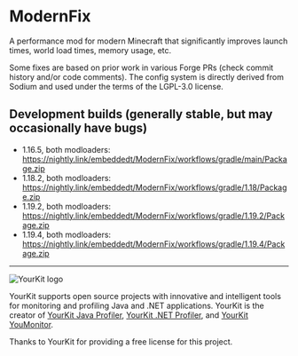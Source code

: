# ModernFix

A performance mod for modern Minecraft that significantly improves launch times, world load times, memory usage, etc.

Some fixes are based on prior work in various Forge PRs (check commit history and/or code comments). The config system
is directly derived from Sodium and used under the terms of the LGPL-3.0 license.

## Development builds (generally stable, but may occasionally have bugs)
- 1.16.5, both modloaders: https://nightly.link/embeddedt/ModernFix/workflows/gradle/main/Package.zip
- 1.18.2, both modloaders: https://nightly.link/embeddedt/ModernFix/workflows/gradle/1.18/Package.zip
- 1.19.2, both modloaders: https://nightly.link/embeddedt/ModernFix/workflows/gradle/1.19.2/Package.zip
- 1.19.4, both modloaders: https://nightly.link/embeddedt/ModernFix/workflows/gradle/1.19.4/Package.zip

------------

![YourKit logo](https://www.yourkit.com/images/yklogo.png)

YourKit supports open source projects with innovative and intelligent tools
for monitoring and profiling Java and .NET applications.
YourKit is the creator of <a href="https://www.yourkit.com/java/profiler/">YourKit Java Profiler</a>,
<a href="https://www.yourkit.com/.net/profiler/">YourKit .NET Profiler</a>,
and <a href="https://www.yourkit.com/youmonitor/">YourKit YouMonitor</a>.

Thanks to YourKit for providing a free license for this project.
